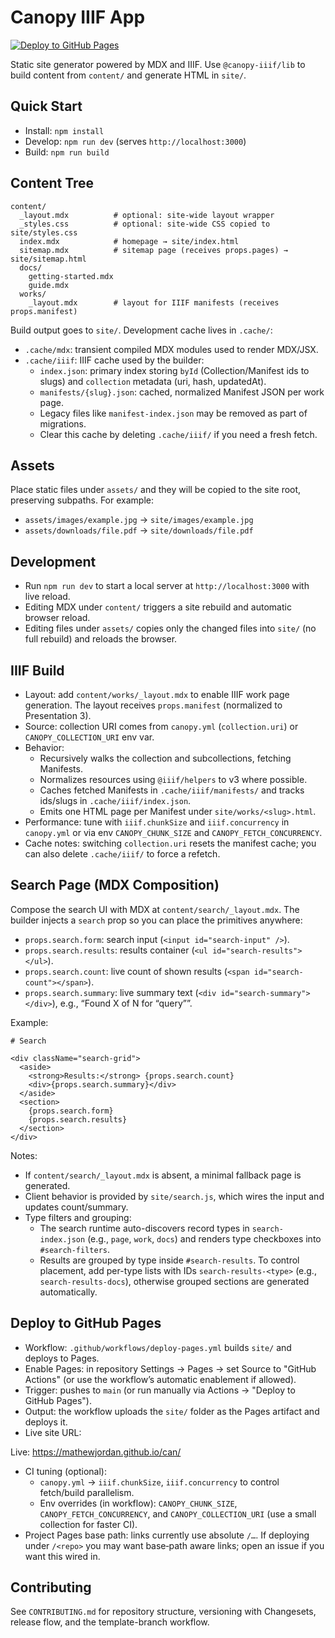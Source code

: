 # Canopy IIIF App

[![Deploy to GitHub Pages](https://github.com/mathewjordan/can/actions/workflows/deploy-pages.yml/badge.svg)](https://github.com/mathewjordan/can/actions/workflows/deploy-pages.yml)

Static site generator powered by MDX and IIIF. Use `@canopy-iiif/lib` to build content from `content/` and generate HTML in `site/`.

## Quick Start
- Install: `npm install`
- Develop: `npm run dev` (serves `http://localhost:3000`)
- Build: `npm run build`

## Content Tree
```
content/
  _layout.mdx          # optional: site-wide layout wrapper
  _styles.css          # optional: site-wide CSS copied to site/styles.css
  index.mdx            # homepage → site/index.html
  sitemap.mdx          # sitemap page (receives props.pages) → site/sitemap.html
  docs/
    getting-started.mdx
    guide.mdx
  works/
    _layout.mdx        # layout for IIIF manifests (receives props.manifest)
```

Build output goes to `site/`. Development cache lives in `.cache/`:
- `.cache/mdx`: transient compiled MDX modules used to render MDX/JSX.
- `.cache/iiif`: IIIF cache used by the builder:
  - `index.json`: primary index storing `byId` (Collection/Manifest ids to slugs) and `collection` metadata (uri, hash, updatedAt).
  - `manifests/{slug}.json`: cached, normalized Manifest JSON per work page.
  - Legacy files like `manifest-index.json` may be removed as part of migrations.
  - Clear this cache by deleting `.cache/iiif/` if you need a fresh fetch.

## Assets

Place static files under `assets/` and they will be copied to the site root, preserving subpaths. For example:

- `assets/images/example.jpg` → `site/images/example.jpg`
- `assets/downloads/file.pdf` → `site/downloads/file.pdf`

## Development

- Run `npm run dev` to start a local server at `http://localhost:3000` with live reload.
- Editing MDX under `content/` triggers a site rebuild and automatic browser reload.
- Editing files under `assets/` copies only the changed files into `site/` (no full rebuild) and reloads the browser.

## IIIF Build

- Layout: add `content/works/_layout.mdx` to enable IIIF work page generation. The layout receives `props.manifest` (normalized to Presentation 3).
- Source: collection URI comes from `canopy.yml` (`collection.uri`) or `CANOPY_COLLECTION_URI` env var.
- Behavior:
  - Recursively walks the collection and subcollections, fetching Manifests.
  - Normalizes resources using `@iiif/helpers` to v3 where possible.
  - Caches fetched Manifests in `.cache/iiif/manifests/` and tracks ids/slugs in `.cache/iiif/index.json`.
  - Emits one HTML page per Manifest under `site/works/<slug>.html`.
- Performance: tune with `iiif.chunkSize` and `iiif.concurrency` in `canopy.yml` or via env `CANOPY_CHUNK_SIZE` and `CANOPY_FETCH_CONCURRENCY`.
- Cache notes: switching `collection.uri` resets the manifest cache; you can also delete `.cache/iiif/` to force a refetch.

## Search Page (MDX Composition)

Compose the search UI with MDX at `content/search/_layout.mdx`. The builder injects a `search` prop so you can place the primitives anywhere:

- `props.search.form`: search input (`<input id="search-input" />`).
- `props.search.results`: results container (`<ul id="search-results"></ul>`).
- `props.search.count`: live count of shown results (`<span id="search-count"></span>`).
- `props.search.summary`: live summary text (`<div id="search-summary"></div>`), e.g., “Found X of N for “query””.

Example:

```
# Search

<div className="search-grid">
  <aside>
    <strong>Results:</strong> {props.search.count}
    <div>{props.search.summary}</div>
  </aside>
  <section>
    {props.search.form}
    {props.search.results}
  </section>
</div>
```

Notes:
- If `content/search/_layout.mdx` is absent, a minimal fallback page is generated.
- Client behavior is provided by `site/search.js`, which wires the input and updates count/summary.
- Type filters and grouping:
  - The search runtime auto-discovers record types in `search-index.json` (e.g., `page`, `work`, `docs`) and renders type checkboxes into `#search-filters`.
  - Results are grouped by type inside `#search-results`. To control placement, add per-type lists with IDs `search-results-<type>` (e.g., `search-results-docs`), otherwise grouped sections are generated automatically.

## Deploy to GitHub Pages
- Workflow: `.github/workflows/deploy-pages.yml` builds `site/` and deploys to Pages.
- Enable Pages: in repository Settings → Pages → set Source to "GitHub Actions" (or use the workflow’s automatic enablement if allowed).
- Trigger: pushes to `main` (or run manually via Actions → "Deploy to GitHub Pages").
- Output: the workflow uploads the `site/` folder as the Pages artifact and deploys it.
- Live site URL:

<!-- PAGES_URL_START -->
Live: https://mathewjordan.github.io/can/
<!-- PAGES_URL_END -->
- CI tuning (optional):
  - `canopy.yml` → `iiif.chunkSize`, `iiif.concurrency` to control fetch/build parallelism.
  - Env overrides (in workflow): `CANOPY_CHUNK_SIZE`, `CANOPY_FETCH_CONCURRENCY`, and `CANOPY_COLLECTION_URI` (use a small collection for faster CI).
- Project Pages base path: links currently use absolute `/…`. If deploying under `/<repo>` you may want base‑path aware links; open an issue if you want this wired in.

## Contributing
See `CONTRIBUTING.md` for repository structure, versioning with Changesets, release flow, and the template-branch workflow.
